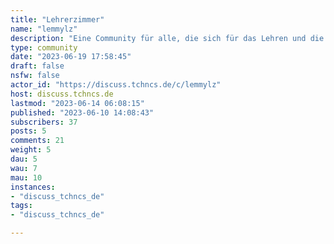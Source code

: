 ```yaml
---
title: "Lehrerzimmer" 
name: "lemmylz"
description: "Eine Community für alle, die sich für das Lehren und die Lehrenden interessieren."
type: community
date: "2023-06-19 17:58:45"
draft: false
nsfw: false
actor_id: "https://discuss.tchncs.de/c/lemmylz"
host: discuss.tchncs.de
lastmod: "2023-06-14 06:08:15"
published: "2023-06-10 14:08:43"
subscribers: 37
posts: 5
comments: 21
weight: 5
dau: 5
wau: 7
mau: 10
instances:
- "discuss_tchncs_de"
tags: 
- "discuss_tchncs_de"

---
```

